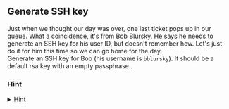 ## Generate SSH key

Just when we thought our day was over, one last ticket pops up in our queue. What a coincidence, it's from Bob Blursky. He says he needs to generate an SSH key for his user ID, but doesn't remember how. Let's just do it for him this time so we can go home for the day. 
<br>
Generate an SSH key for Bob (his username is `bblursky`). It should be a default rsa key with an empty passphrase.</b>.
<br>

### Hint
<details>
<summary>Hint</summary>
<br>
You need an <b>SSH key gen</b>erator... hmm... if only there was a command like that...

</details>